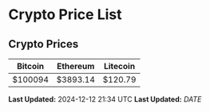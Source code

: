# Crypto Price List

## Crypto Prices
| Bitcoin | Ethereum | Litecoin |
| ------- | -------- | -------- |
| $100094 | $3893.14 | $120.79 |
**Last Updated:** 2024-12-12 21:34 UTC
**Last Updated:** $DATE$
